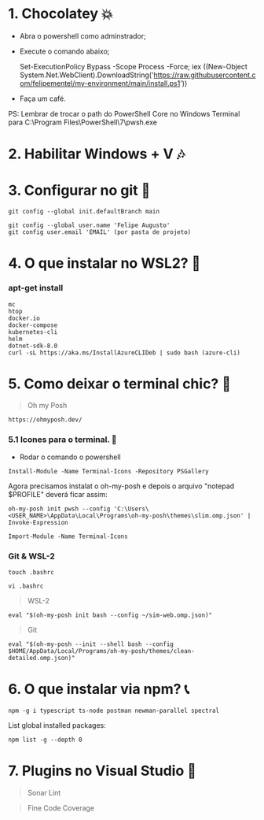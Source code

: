 # 1. Chocolatey :boom:

+ Abra o powershell como adminstrador;
+ Execute o comando abaixo;

    Set-ExecutionPolicy Bypass -Scope Process -Force; iex ((New-Object System.Net.WebClient).DownloadString('https://raw.githubusercontent.com/felipementel/my-environment/main/install.ps1'))

+ Faça um café.

PS: Lembrar de trocar o path do PowerShell Core no Windows Terminal para C:\Program Files\PowerShell\7\pwsh.exe

# 2. Habilitar Windows + V :notes:

# 3. Configurar no git :cop:

````git
git config --global init.defaultBranch main

git config --global user.name 'Felipe Augusto'
git config user.email 'EMAIL' (por pasta de projeto)
````

# 4. O que instalar no WSL2? :triangular_flag_on_post:
### apt-get install 
````
mc
htop
docker.io
docker-compose
kubernetes-cli
helm
dotnet-sdk-8.0
curl -sL https://aka.ms/InstallAzureCLIDeb | sudo bash (azure-cli)
````

# 5. Como deixar o terminal chic? :dizzy:
> Oh my Posh
````url
https://ohmyposh.dev/
````
### 5.1 Icones para o terminal. :shell:
+  Rodar o comando o powershell
```
Install-Module -Name Terminal-Icons -Repository PSGallery
```
Agora precisamos instalat o oh-my-posh e depois o arquivo "notepad $PROFILE" deverá ficar assim: 
```
oh-my-posh init pwsh --config 'C:\Users\<USER_NAME>\AppData\Local\Programs\oh-my-posh\themes\slim.omp.json' | Invoke-Expression

Import-Module -Name Terminal-Icons
```
### Git & WSL-2
````
touch .bashrc
````
````
vi .bashrc
````
> WSL-2
````
eval "$(oh-my-posh init bash --config ~/sim-web.omp.json)"
````
> Git
````
eval "$(oh-my-posh --init --shell bash --config $HOME/AppData/Local/Programs/oh-my-posh/themes/clean-detailed.omp.json)"
````

# 6. O que instalar via npm? :telephone_receiver:

````node
npm -g i typescript ts-node postman newman-parallel spectral
````
List global installed packages: 
````node
npm list -g --depth 0
````

# 7. Plugins no Visual Studio :mushroom:
> Sonar Lint

> Fine Code Coverage
